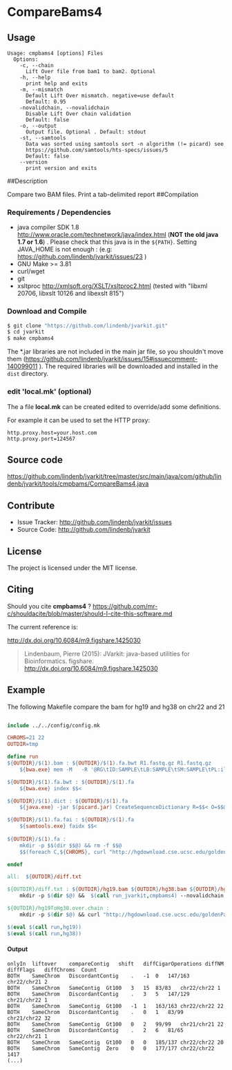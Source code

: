 # CompareBams4


## Usage

```
Usage: cmpbams4 [options] Files
  Options:
    -c, --chain
      Lift Over file from bam1 to bam2. Optional
    -h, --help
      print help and exits
    -m, --mismatch
      Default Lift Over mismatch. negative=use default
      Default: 0.95
    -novalidchain, --novalidchain
      Disable Lift Over chain validation
      Default: false
    -o, --output
      Output file. Optional . Default: stdout
    -st, --samtools
      Data was sorted using samtools sort -n algorithm (!= picard) see 
      https://github.com/samtools/hts-specs/issues/5 
      Default: false
    --version
      print version and exits

```


##Description

Compare two BAM files. Print a tab-delimited report
##Compilation

### Requirements / Dependencies

* java compiler SDK 1.8 http://www.oracle.com/technetwork/java/index.html (**NOT the old java 1.7 or 1.6**) . Please check that this java is in the `${PATH}`. Setting JAVA_HOME is not enough : (e.g: https://github.com/lindenb/jvarkit/issues/23 )
* GNU Make >= 3.81
* curl/wget
* git
* xsltproc http://xmlsoft.org/XSLT/xsltproc2.html (tested with "libxml 20706, libxslt 10126 and libexslt 815")


### Download and Compile

```bash
$ git clone "https://github.com/lindenb/jvarkit.git"
$ cd jvarkit
$ make cmpbams4
```

The *.jar libraries are not included in the main jar file, so you shouldn't move them (https://github.com/lindenb/jvarkit/issues/15#issuecomment-140099011 ).
The required libraries will be downloaded and installed in the `dist` directory.

### edit 'local.mk' (optional)

The a file **local.mk** can be created edited to override/add some definitions.

For example it can be used to set the HTTP proxy:

```
http.proxy.host=your.host.com
http.proxy.port=124567
```
## Source code 

https://github.com/lindenb/jvarkit/tree/master/src/main/java/com/github/lindenb/jvarkit/tools/cmpbams/CompareBams4.java

## Contribute

- Issue Tracker: http://github.com/lindenb/jvarkit/issues
- Source Code: http://github.com/lindenb/jvarkit

## License

The project is licensed under the MIT license.

## Citing

Should you cite **cmpbams4** ? https://github.com/mr-c/shouldacite/blob/master/should-I-cite-this-software.md

The current reference is:

http://dx.doi.org/10.6084/m9.figshare.1425030

> Lindenbaum, Pierre (2015): JVarkit: java-based utilities for Bioinformatics. figshare.
> http://dx.doi.org/10.6084/m9.figshare.1425030


## Example
The following Makefile compare the bam for hg19 and hg38 on chr22 and 21

```Makefile

include ../../config/config.mk

CHROMS=21 22
OUTDIR=tmp

define run
${OUTDIR}/$(1).bam : ${OUTDIR}/$(1).fa.bwt R1.fastq.gz R1.fastq.gz
	${bwa.exe} mem -M   -R '@RG\tID:SAMPLE\tLB:SAMPLE\tSM:SAMPLE\tPL:illumina\tCN:Nantes' ${OUTDIR}/$(1).fa $$(word 2,$$^) $$(word 3,$$^) |  ${samtools.exe} view -b -u -S -F4 - | ${samtools.exe} sort -n -o $$@ -T ${OUTDIR}/$(1)_tmp -

${OUTDIR}/$(1).fa.bwt : ${OUTDIR}/$(1).fa
	${bwa.exe} index $$<

${OUTDIR}/$(1).dict : ${OUTDIR}/$(1).fa
	${java.exe} -jar $(picard.jar) CreateSequenceDictionary R=$$< O=$$@

${OUTDIR}/$(1).fa.fai : ${OUTDIR}/$(1).fa
	${samtools.exe} faidx $$<
	
${OUTDIR}/$(1).fa : 
	mkdir -p $$(dir $$@) && rm -f $$@
	$$(foreach C,${CHROMS}, curl "http://hgdownload.cse.ucsc.edu/goldenPath/$(1)/chromosomes/chr$${C}.fa.gz" | gunzip -c >> $$@;)

endef

all:  ${OUTDIR}/diff.txt 

${OUTDIR}/diff.txt : ${OUTDIR}/hg19.bam ${OUTDIR}/hg38.bam ${OUTDIR}/hg19ToHg38.over.chain ${OUTDIR}/hg19.dict ${OUTDIR}/hg38.dict
	mkdir -p $(dir $@) &&  $(call run_jvarkit,cmpbams4) --novalidchain -st -c $(word 3,$^) $(word 1,$^)  $(word 2,$^) > $@

${OUTDIR}/hg19ToHg38.over.chain :
	mkdir -p $(dir $@) && curl "http://hgdownload.cse.ucsc.edu/goldenPath/hg19/liftOver/hg19ToHg38.over.chain.gz" | gunzip -c > $@

$(eval $(call run,hg19))
$(eval $(call run,hg38))

```

#### Output

```
onlyIn	liftover	compareContig	shift	diffCigarOperations	diffNM	diffFlags	diffChroms	Count
BOTH	SameChrom	DiscordantContig	.	-1	0	147/163	chr22/chr21	2
BOTH	SameChrom	SameContig	Gt100	3	15	83/83	chr22/chr22	1
BOTH	SameChrom	DiscordantContig	.	3	5	147/129	chr21/chr22	1
BOTH	SameChrom	SameContig	Gt100	-1	1	163/163	chr22/chr22	22
BOTH	SameChrom	DiscordantContig	.	0	1	83/99	chr21/chr22	32
BOTH	SameChrom	SameContig	Gt100	0	2	99/99	chr21/chr21	22
BOTH	SameChrom	DiscordantContig	.	2	6	81/65	chr22/chr21	1
BOTH	SameChrom	SameContig	Gt100	0	0	185/137	chr22/chr22	20
BOTH	SameChrom	SameContig	Zero	0	0	177/177	chr22/chr22	1417
(...)
```



